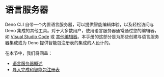 # 语言服务器

Deno CLI 自带一个内置语言服务器，可以提供智能编辑体验，以及轻松访问与 Deno
集成的其他工具。对于大多数用户，使用语言服务器通常通过您的编辑器，如
[Visual Studio Code](../../references/vscode_deno/index.md) 或
[其他编辑器](../../getting_started/setup_your_environment.md)。本手册的这部分是为那些创建与语言服务器集成或为
Deno 提供智能包注册表的集成的人设计的。

在本节中，我们将涵盖：

- [语言服务器概述](./overview.md)
- [导入完成和智能包注册表](./imports.md)
